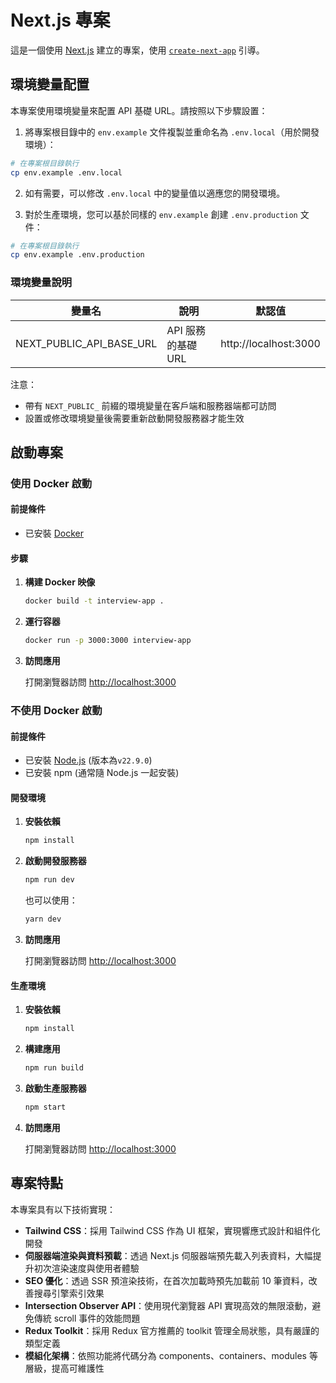 # Next.js 專案

這是一個使用 [Next.js](https://nextjs.org) 建立的專案，使用 [`create-next-app`](https://nextjs.org/docs/app/api-reference/cli/create-next-app) 引導。

## 環境變量配置

本專案使用環境變量來配置 API 基礎 URL。請按照以下步驟設置：

1. 將專案根目錄中的 `env.example` 文件複製並重命名為 `.env.local`（用於開發環境）：

```bash
# 在專案根目錄執行
cp env.example .env.local
```

2. 如有需要，可以修改 `.env.local` 中的變量值以適應您的開發環境。

3. 對於生產環境，您可以基於同樣的 `env.example` 創建 `.env.production` 文件：

```bash
# 在專案根目錄執行
cp env.example .env.production
```

### 環境變量說明

| 變量名                   | 說明               | 默認值                |
| ------------------------ | ------------------ | --------------------- |
| NEXT_PUBLIC_API_BASE_URL | API 服務的基礎 URL | http://localhost:3000 |

注意：

- 帶有 `NEXT_PUBLIC_` 前綴的環境變量在客戶端和服務器端都可訪問
- 設置或修改環境變量後需要重新啟動開發服務器才能生效

## 啟動專案

### 使用 Docker 啟動

#### 前提條件

- 已安裝 [Docker](https://www.docker.com/get-started)

#### 步驟

1. **構建 Docker 映像**

   ```bash
   docker build -t interview-app .
   ```

2. **運行容器**

   ```bash
   docker run -p 3000:3000 interview-app
   ```

3. **訪問應用**

   打開瀏覽器訪問 [http://localhost:3000](http://localhost:3000)

### 不使用 Docker 啟動

#### 前提條件

- 已安裝 [Node.js](https://nodejs.org/) (版本為`v22.9.0`)
- 已安裝 npm (通常隨 Node.js 一起安裝)

#### 開發環境

1. **安裝依賴**

   ```bash
   npm install
   ```

2. **啟動開發服務器**

   ```bash
   npm run dev
   ```

   也可以使用：

   ```bash
   yarn dev
   ```

3. **訪問應用**

   打開瀏覽器訪問 [http://localhost:3000](http://localhost:3000)

#### 生產環境

1. **安裝依賴**

   ```bash
   npm install
   ```

2. **構建應用**

   ```bash
   npm run build
   ```

3. **啟動生產服務器**

   ```bash
   npm start
   ```

4. **訪問應用**

   打開瀏覽器訪問 [http://localhost:3000](http://localhost:3000)

## 專案特點

本專案具有以下技術實現：

- **Tailwind CSS**：採用 Tailwind CSS 作為 UI 框架，實現響應式設計和組件化開發
- **伺服器端渲染與資料預載**：透過 Next.js 伺服器端預先載入列表資料，大幅提升初次渲染速度與使用者體驗
- **SEO 優化**：透過 SSR 預渲染技術，在首次加載時預先加載前 10 筆資料，改善搜尋引擎索引效果
- **Intersection Observer API**：使用現代瀏覽器 API 實現高效的無限滾動，避免傳統 scroll 事件的效能問題
- **Redux Toolkit**：採用 Redux 官方推薦的 toolkit 管理全局狀態，具有嚴謹的類型定義
- **模組化架構**：依照功能將代碼分為 components、containers、modules 等層級，提高可維護性
